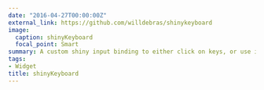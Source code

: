 ```yaml
---
date: "2016-04-27T00:00:00Z"
external_link: https://github.com/willdebras/shinykeyboard
image:
  caption: shinyKeyboard
  focal_point: Smart
summary: A custom shiny input binding to either click on keys, or use in tandem with your keyboard
tags:
- Widget
title: shinyKeyboard
---
```

